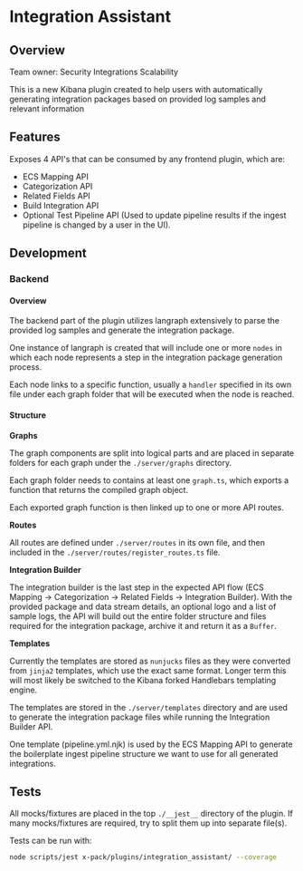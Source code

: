 # Integration Assistant

## Overview

Team owner: Security Integrations Scalability

This is a new Kibana plugin created to help users with automatically generating integration packages based on provided log samples and relevant information

## Features

Exposes 4 API's that can be consumed by any frontend plugin, which are:

- ECS Mapping API
- Categorization API
- Related Fields API
- Build Integration API
- Optional Test Pipeline API (Used to update pipeline results if the ingest pipeline is changed by a user in the UI).

## Development

### Backend

#### Overview

The backend part of the plugin utilizes langraph extensively to parse the provided log samples and generate the integration package.

One instance of langraph is created that will include one or more `nodes` in which each node represents a step in the integration package generation process.

Each node links to a specific function, usually a `handler` specified in its own file under each graph folder that will be executed when the node is reached.

#### Structure

**Graphs**

The graph components are split into logical parts and are placed in separate folders for each graph under the `./server/graphs` directory.

Each graph folder needs to contains at least one `graph.ts`, which exports a function that returns the compiled graph object.

Each exported graph function is then linked up to one or more API routes.

**Routes**

All routes are defined under `./server/routes` in its own file, and then included in the `./server/routes/register_routes.ts` file.

**Integration Builder**

The integration builder is the last step in the expected API flow (ECS Mapping -> Categorization -> Related Fields -> Integration Builder).
With the provided package and data stream details, an optional logo and a list of sample logs, the API will build out the entire folder structure and files required for the integration package, archive it and return it as a `Buffer`.

**Templates**

Currently the templates are stored as `nunjucks` files as they were converted from `jinja2` templates, which use the exact same format. Longer term this will most likely be switched to the Kibana forked Handlebars templating engine.

The templates are stored in the `./server/templates` directory and are used to generate the integration package files while running the Integration Builder API.

One template (pipeline.yml.njk) is used by the ECS Mapping API to generate the boilerplate ingest pipeline structure we want to use for all generated integrations.

## Tests

All mocks/fixtures are placed in the top `./__jest__` directory of the plugin. If many mocks/fixtures are required, try to split them up into separate file(s).

Tests can be run with:

```bash
node scripts/jest x-pack/plugins/integration_assistant/ --coverage
```
